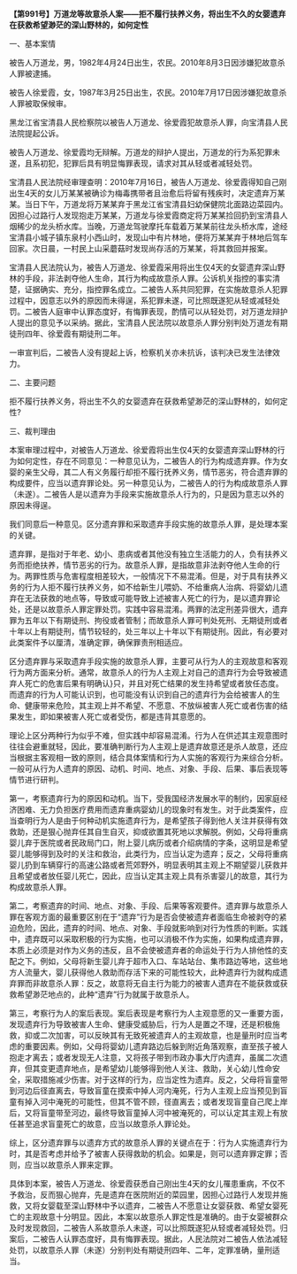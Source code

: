 **【第991号】万道龙等故意杀人案——拒不履行扶养义务，将出生不久的女婴遗弃在获救希望渺茫的深山野林的，如何定性**

一、基本案情

被告人万道龙，男，1982年4月24日出生，农民。2010年8月3日因涉嫌犯故意杀人罪被逮捕。

被告人徐爱霞，女，1987年3月25日出生，农民。2010年7月17日因涉嫌犯故意杀人罪被取保候审。

黑龙江省宝清县人民检察院以被告人万道龙、徐爱霞犯故意杀人罪，向宝清县人民法院提起公诉。

被告人万道龙、徐爱霞均无辩解。万道龙的辩护人提出，万道龙的行为系犯罪未遂，且系初犯，犯罪后具有明显悔罪表现，请求对其从轻或者减轻处罚。

宝清县人民法院经审理查明：2010年7月16日，被告人万道龙、徐爱霞得知自己刚出生4天的女儿万某某被确诊为梅毒携带者且治愈后将留有残疾时，决定遗弃万某某。当日下午，万道龙将万某某弃于黑龙江省宝清县妇幼保健院北面路边菜园内。因担心过路行人发现抱走万某某，万道龙与徐爱霞商定将万某某捡回扔到宝清县人烟稀少的龙头桥水库。当晚，万道龙驾驶摩托车载着万某某前往龙头桥水库，途经宝清县小城子镇东泉村小西山时，发现山中有片林地，便将万某某弃于林地后驾车回家。次日晨，一村民上山采蘑菇时发现尚存活的万某某，将其救回并报案。

宝清县人民法院认为，被告人万道龙、徐爱霞采用将出生仅4天的女婴遗弃深山野林的手段，非法剥夺他人生命，其行为构成故意杀人罪。公诉机关指控的事实清楚，证据确实、充分，指控罪名成立。二被告人系共同犯罪，在实施故意杀人犯罪过程中，因意志以外的原因而未得逞，系犯罪未遂，可比照既遂犯从轻或减轻处罚。二被告人庭审中认罪态度好，有悔罪表现，酌情可以从轻处罚，对万道龙辩护人提出的意见予以采纳。据此，宝清县人民法院以故意杀人罪分别判处万道龙有期徒刑四年、徐爱霞有期徒刑二年。

一审宣判后，二被告人没有提起上诉，检察机关亦未抗诉，该判决已发生法律效力。

二、主要问题

拒不履行扶养义务，将出生不久的女婴遗弃在获救希望渺茫的深山野林的，如何定性?

三、裁判理由

本案审理过程中，对被告人万道龙、徐爱霞将出生仅4天的女婴遗弃深山野林的行为如何定性，存在不同意见：一种意见认为，二被告人的行为构成遗弃罪。作为女婴的亲生父母，其二人有义务履行却拒不履行抚养义务，情节恶劣，符合遗弃罪的构成要件，应当以遗弃罪论处。另一种意见认为，二被告人的行为构成故意杀人罪（未遂）。二被告人是以遗弃为手段来实施故意杀人行为的，只是因为意志以外的原因未得逞。

我们同意后一种意见。区分遗弃罪和采取遗弃手段实施的故意杀人罪，是处理本案的关键。

遗弃罪，是指对于年老、幼小、患病或者其他没有独立生活能力的人，负有扶养义务而拒绝扶养，情节恶劣的行为。故意杀人罪，是指故意非法剥夺他人生命的行为。两罪性质与危害程度相差较大，一般情况下不易混淆。但是，对于具有扶养义务的行为人拒不履行扶养义务，如不给新生儿喂奶、不给重病人治病、将婴幼儿遗弃在无法获救的地点等，导致或可能导致上述被害人死亡的行为，是以遗弃罪论处，还是以故意杀人罪定罪处罚。实践中容易混淆。两罪的法定刑差异很大，遗弃罪为五年以下有期徒刑、拘役或者管制；而故意杀人罪可判处死刑、无期徒刑或者十年以上有期徒刑，情节较轻的，处三年以上十年以下有期徒刑。因此，有必要对此类案件予以厘清，准确定罪，确保罪责刑相适应。

区分遗弃罪与采取遗弃手段实施的故意杀人罪，主要可从行为人的主观故意和客观行为两方面来分析。通常，故意杀人的行为人主观上对自己的遗弃行为会导致被遗弃人死亡的危害后果有明确认}只，并且对死亡结果的发生持希望或者放任态度。而遗弃的行为人可能认识到，也可能没有认识到自己的遗弃行为会给被害人的生命、健康带来危险，其主观上并不希望、不愿意、不放纵被害人死亡或者伤害的结果发生，即如果被害人死亡或者受伤，都是违背其意愿的。

理论上区分两种行为似乎不难，但实践中却容易混淆。行为人在供述其主观意图时往往会避重就轻，因此，要准确判断行为人主观上是遗弃故意还是杀人故意，还应当根据主客观相一致的原则，结合具体案情和行为人实施的客观行为来综合分析。一般可从行为人遗弃的原因、动机、时间、地点、对象、手段、后果、事后表现等情节进行研判。

第一，考察遗弃行为的原因和动机。当下，受我国经济发展水平的制约，因家庭经济困难、无力负担医疗费用而遗弃重病婴幼儿的现象时有发生。对于此类案件，应当查明行为人是由于何种动机实施遗弃行为，是希望孩子得到他人关注并获得有效救助，还是狠心抛弃任其自生自灭，抑或欲置其死地以求解脱。例如，父母将重病婴儿弃于医院或者民政局门口，附上婴儿病历或者介绍病情的字条，这明显是希望婴儿能够得到及时的关注和救治，此类行为，应当认定为遗弃；反之，父母将重病婴儿扔到车辆穿行的高速公路或者荒郊野外，明显表明其主观上不期望婴儿获救并且希望或者放任婴儿死亡，因此，应当认定其主观上具有杀害婴儿的故意，其行为构成故意杀人罪。

第二，考察遗弃的时间、地点、对象、手段、后果等客观要件。遗弃罪与故意杀人罪在客观方面的最重要区别在于“遗弃”行为是否会使被遗弃者面临生命被剥夺的紧迫危险，因此，遗弃的时间、地点、对象、手段就影响到对行为性质的判断。实践中，遗弃既可以采取积极的行为实施，也可以消极不作为实施，如果构成遗弃罪，本质上必须是对作为义务的违反，且不会使被遗弃者的命运处于行为人排他性的支配之下。例如，父母将新生婴儿弃于超市入口、车站站台、集市路边等地，这些地方人流量大，婴儿获得他人救助而存活下来的可能性较大，此种遗弃行为就构成遗弃罪而非故意杀人罪：反之，故意将无自主行为能力的被害人遗弃在不能获救或获救希望渺茫地点的，此种“遗弃”行为就属于故意杀人。

第三，考察行为人的案后表现。案后表现是考察行为人主观意愿的又一重要方面，发现遗弃行为导致被害人生命、健康受威胁后，行为人是置之不理，还是积极施救，抑或二次加害，可以反映其有无致死被遗弃人的主观故意，也是量刑时应当考虑的重要因素。例如，父母将婴幼儿遗弃路边后躲到附近角落观察，直至孩子被人抱走才离去；或者发现无人注意，又将孩子带到市政办事大厅内遗弃，虽属二次遗弃，但其变更遗弃地点，是希望幼儿能够得到他人关注、救助，关心幼儿性命安全，采取措施减少伤害。对于这样的行为，应当定性为遗弃。反之，父母将盲童带到河边后径直离去，导致盲童在摸索中掉人河内淹死，行为人主观上应当预见到盲童有掉入河中淹死的可能性，但其不管不顾，径直离去；或者发现盲童自己爬上岸后，又将盲童带至河边，最终导致盲童掉人河中被淹死的，可以认定其主观上有放任甚至追求盲童死亡的故意，应当以故意杀人罪论处。

综上，区分遗弃罪与以遗弃方式的故意杀人罪的关键点在于：行为人实施遗弃行为时，其是否考虑并给予了被害人获得救助的机会。如果是，则可以遗弃罪定罪；否则，应当以故意杀人罪来定罪。

具体到本案，被告人万道龙、徐爱霞获悉自己刚出生4天的女儿罹患重病，不仅不予救治，反而狠心抛弃，先是遗弃在医院附近的菜园里，因担心过路行人发现并施救，又将女婴载至深山野林中予以遗弃，二被告人不愿意让女婴获救、希望女婴死亡的主观故意十分明显。因此，本案以故意杀人罪定性是准确的。由于女婴被群众及时发现救回，二被告人系故意杀人未遂，可以比照既遂犯从轻或者减轻处罚。归案后，二被告人认罪态度好，具有悔罪表现。据此，人民法院对二被告人依法减轻处罚，以故意杀人罪（未遂）分别判处有期徒刑四年、二年，定罪准确，量刑适当。